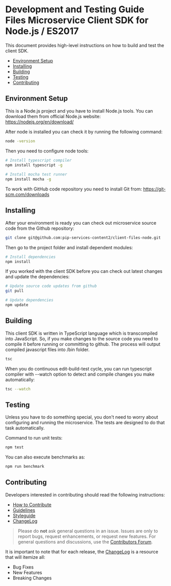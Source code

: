 # Development and Testing Guide <br/> Files Microservice Client SDK for Node.js / ES2017

This document provides high-level instructions on how to build and test the client SDK.

* [Environment Setup](#setup)
* [Installing](#install)
* [Building](#build)
* [Testing](#test)
* [Contributing](#contrib) 

## <a name="setup"></a> Environment Setup

This is a Node.js project and you have to install Node.js tools. 
You can download them from official Node.js website: https://nodejs.org/en/download/ 

After node is installed you can check it by running the following command:
```bash
node -version
```

Then you need to configure node tools:
```bash
# Install typescript compiler
npm install typescript -g
 
# Install mocha test runner
npm install mocha -g
```

To work with GitHub code repository you need to install Git from: https://git-scm.com/downloads

## <a name="install"></a> Installing

After your environment is ready you can check out microservice source code from the Github repository:
```bash
git clone git@github.com:pip-services-content2/client-files-node.git
```

Then go to the project folder and install dependent modules:

```bash
# Install dependencies
npm install
```

If you worked with the client SDK before you can check out latest changes and update the dependencies:
```bash
# Update source code updates from github
git pull

# Update dependencies
npm update
```

## <a name="build"></a> Building

This client SDK is written in TypeScript language which is transcompiled into JavaScript.
So, if you make changes to the source code you need to compile it before running or committing to github.
The process will output compiled javascript files into /bin folder.

```bash
tsc
```

When you do continuous edit-build-test cycle, you can run typescript compiler with --watch option
to detect and compile changes you make automatically:

```bash
tsc --watch
```

## <a name="test"></a> Testing

Unless you have to do something special, you don't need to worry about configuring 
and running the microservice. The tests are designed to do that task automatically.

Command to run unit tests:
```bash
npm test
```

You can also execute benchmarks as:
```bash
npm run benchmark
```

## <a name="contrib"></a> Contributing

Developers interested in contributing should read the following instructions:

- [How to Contribute](http://www.pipservices.org/contribute/)
- [Guidelines](http://www.pipservices.org/contribute/guidelines)
- [Styleguide](http://www.pipservices.org/contribute/styleguide)
- [ChangeLog](CHANGELOG.md)

> Please do **not** ask general questions in an issue. Issues are only to report bugs, request
  enhancements, or request new features. For general questions and discussions, use the
  [Contributors Forum](http://www.pipservices.org/forums/forum/contributors/).

It is important to note that for each release, the [ChangeLog](CHANGELOG.md) is a resource that will
itemize all:

- Bug Fixes
- New Features
- Breaking Changes